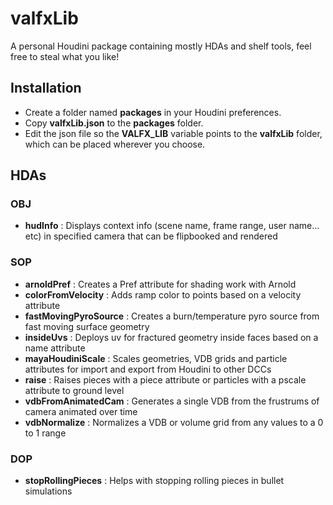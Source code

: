 # valfxLib
A personal Houdini package containing mostly HDAs and shelf tools, feel free to steal what you like!

## Installation
- Create a folder named **packages** in your Houdini preferences.
- Copy **valfxLib.json** to the **packages** folder.
- Edit the json file so the **VALFX_LIB** variable points to the **valfxLib** folder, which can be placed wherever you choose.

## HDAs

### OBJ

* **hudInfo** : Displays context info (scene name, frame range, user name... etc) in specified camera that can be flipbooked and rendered

### SOP

* **arnoldPref** : Creates a Pref attribute for shading work with Arnold
* **colorFromVelocity** : Adds ramp color to points based on a velocity attribute
* **fastMovingPyroSource** : Creates a burn/temperature pyro source from fast moving surface geometry
* **insideUvs** : Deploys uv for fractured geometry inside faces based on a name attribute
* **mayaHoudiniScale** : Scales geometries, VDB grids and particle attributes for import and export from Houdini to other DCCs
* **raise** : Raises pieces with a piece attribute or particles with a pscale attribute to ground level
* **vdbFromAnimatedCam** : Generates a single VDB from the frustrums of camera animated over time
* **vdbNormalize** : Normalizes a VDB or volume grid from any values to a 0 to 1 range

### DOP

* **stopRollingPieces** : Helps with stopping rolling pieces in bullet simulations

